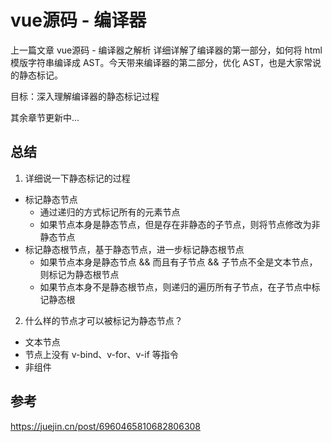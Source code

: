 # vue源码 - 编译器

上一篇文章 vue源码 - 编译器之解析 详细详解了编译器的第一部分，如何将 html 模版字符串编译成 AST。今天带来编译器的第二部分，优化 AST，也是大家常说的静态标记。

目标：深入理解编译器的静态标记过程

其余章节更新中...

## 总结

1. 详细说一下静态标记的过程

- 标记静态节点
  - 通过递归的方式标记所有的元素节点
  - 如果节点本身是静态节点，但是存在非静态的子节点，则将节点修改为非静态节点
- 标记静态根节点，基于静态节点，进一步标记静态根节点
  - 如果节点本身是静态节点 && 而且有子节点 && 子节点不全是文本节点，则标记为静态根节点
  - 如果节点本身不是静态根节点，则递归的遍历所有子节点，在子节点中标记静态根

2. 什么样的节点才可以被标记为静态节点？

- 文本节点
- 节点上没有 v-bind、v-for、v-if 等指令
- 非组件

## 参考

https://juejin.cn/post/6960465810682806308

